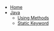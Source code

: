 <!-- docs/_sidebar.md -->

* [Home](/)
* [Java](java "Introduction to Programming in Java")
	* [Using Methods](/java/using-methods.md)
	* [Static Keyword](/java/using-methods.md)